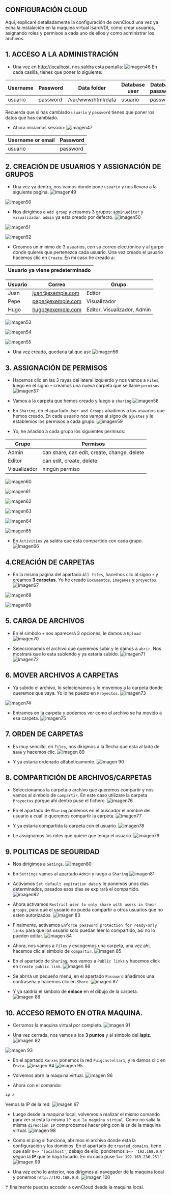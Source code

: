 ## CONFIGURACIÓN CLOUD

Aqui, explicaré detalladamente la configuración de ownCloud una vez ya echa la instalación en la maquina virtual IsardVDI, como crear usuarios, asignando roles y permisos a cada uno de ellos y como administrar los archivos.

## 1. ACCESO A LA ADMINISTRACIÓN

- Una vez en [http://localhost](http://localhost), nos saldra esta pantalla:
![imagen46](https://drive.google.com/uc?export=view&id=1GrEJoVhLEEbhUlrEqxZQFr2LyFezYNRV)
En cada casilla, tienes que poner lo siguiente:

| Username | Password | Data folder         | Database user | Database password | Database name | Database host |
|----------|----------|---------------------|----------------|--------------------|----------------|----------------|
| usuario  | password | /var/www/html/data  | usuario        | password           | bbdd           | localhost      |

Recuerda que si has cambiado `usuario` y `password` tienes que poner los datos que has cambiado.

- Ahora iniciamos sessión:
![imagen47](https://drive.google.com/uc?export=view&id=1gxQ6VLDJ4a8PZTb0uFyOP_Td4K4ziBtQ)

| Username or email | Password |
|-------------------|----------|
| usuario           | password |

## 2. CREACIÓN DE USUARIOS Y ASSIGNACIÓN DE GRUPOS

- Una vez ya dentro, nos vamos donde pone `usuario` y nos llevara a la siguiente pagina.
![imagen49](https://drive.google.com/uc?export=view&id=1z_OoCPTqEbjBsdOLfNmq8CmxaKlRQcZm)

![imagen50](https://drive.google.com/uc?export=view&id=1vqOH5j-JN4CfaPuoduNBasg75aaDYkdh)

- Nos dirigimos a `Add group` y creamos 3 grupos: `admin`,`editor` y `visualizador`. `admin` ya esta creado por defecto.
![imagen50](https://drive.google.com/uc?export=view&id=1vqOH5j-JN4CfaPuoduNBasg75aaDYkdh)

![imagen51](https://drive.google.com/uc?export=view&id=1urJLrlduojlWq9YcCz5RyIzY1pqmAij-)

![imagen52](https://drive.google.com/uc?export=view&id=1IizlpPdmjiicroVBaGjwTAvnRR5Kt_CX)

- Creamos un minimo de 3 usuarios, con su correo electronico y al gurpo donde quieres que pertenezca cada usuario. Una vez creado el usuario hacemos clic en `Create`.
   En mi caso he creado a:
  
| **Usuario ya viene predeterminado**                              |
|------------------------------------------------------------------|

| Usuario | Correo              | Grupo                          |
|---------|---------------------|--------------------------------|
| Juan    | juan@exemple.com    | Editor                         |
| Pepe    | pepe@exemple.com        | Visualizador                   |
| Hugo    | hugo@exemple.com        | Editor, Visualizador, Admin    |

![imagen53](https://drive.google.com/uc?export=view&id=1QxVXnFEHH2za7h1lVuLCT1mGb66Ec_AC)

![imagen54](https://drive.google.com/uc?export=view&id=1o_s2cW81bECxsgpLI7e4FseMxv3V0Scc)

![imagen55](https://drive.google.com/uc?export=view&id=1AjKVZ1NMxHLzbLQ4KKQgrKlx7Rj9LYj1)

- Una vez creado, quedaria tal que asi:
![imagen56](https://drive.google.com/uc?export=view&id=1b7_9HasgBXdcBKVA7837W9-Kzj8vBKbO)

## 3. ASSIGNACIÓN DE PERMISOS

- Hacemos clic en las 3 rayas del lateral izquierdo y nos vamos a `Files`, luego en el signo `+` creamos una nueva carpeta que se llame `permisos`
![imagen57](https://drive.google.com/uc?export=view&id=1SMGMSYaHFCxzzX2Uv-gxF6h3hK7tDMJv)

- Vamos a la carpeta que hemos creado y luego a `sharing`
![imagen58](https://drive.google.com/uc?export=view&id=1w12-yap9iVcf9RpWCcnwRex5gfjbXIrL)

- En `Sharing`, en el apartado `User and Groups` añadimos a los usuarios que hemos creado. En cada usuario nos vamos al signo de `ajustes` y le establemos los permisos a cada grupo.
![imagen59](https://drive.google.com/uc?export=view&id=1w12-yap9iVcf9RpWCcnwRex5gfjbXIrL)

- Yo, he añadido a cada grupo los siguientes permisos:

| Grupo          | Permisos                              |
|--------------|-------------------------------------|
| Admin        | can share, can edit, create, change, delete |
| Editor       | can edit, create, delete             |
| Visualizador | ningún permiso                       |

![imagen60](https://drive.google.com/uc?export=view&id=1PkXSXEikeWB4Zq6KnnBG82mgNt9c7tWe)

![imagen61](https://drive.google.com/uc?export=view&id=1o6JjH1S9HpglaowfThKZTdepN1hn6oLA)

![imagen62](https://drive.google.com/uc?export=view&id=1z7sHBxMbANa-m7cf40vUO5Z-S05d5PT8)

![imagen63](https://drive.google.com/uc?export=view&id=1IefL7I96sQFN0Nyh96zwpDpRH95l3L8e)

![imagen64](https://drive.google.com/uc?export=view&id=1-insFeuKcn3sMA_2yc909Itox1-DNi7B)

![imagen65](https://drive.google.com/uc?export=view&id=19M9w3pIfZ-ZdaMjg9PHU6u2v2jzwm8Rc)

- En `Activities` ya saldra que esta compartido con cada grupo.
![imagen66](https://drive.google.com/uc?export=view&id=1cOAVPcbS4hNF6U1DgW8f0opGfO8tbDs5)

## 4.CREACIÓN DE CARPETAS

- En la misma pagina del apartado `All files`, hacemos clic al signo `+` y creamos **3 carpetas**. Yo he creado `Documentos`, `imagenes` y `proyectos`.
![imagen67](https://drive.google.com/uc?export=view&id=1W5P-qkFGCF9pZenMo_jbCRhatubJ-rXG)

![imagen68](https://drive.google.com/uc?export=view&id=1-p10xJfqAy236FX9oer072C8ArnojN56)

![imagen69](https://drive.google.com/uc?export=view&id=1EcI3zJtuy-6LSqSLN-DmcxNuofpNFW9x)

## 5. CARGA DE ARCHIVOS

- En el simbolo `+` nos aparecerà 3 opciones, le damos a `Upload`
![imagen70](https://drive.google.com/uc?export=view&id=18HVPlvhTDVvdekLv-2AsmDltA-4f2qe5)

- Seleccionamos el archivo que queremos subir y le damos a `abrir`. Nos mostrarà que lo esta subiendo y ya estaria subido.
![imagen71](https://drive.google.com/uc?export=view&id=11jHsPCOZr-5rxMfSrok2z-WWrXeXYwyV)
![imagen72](https://drive.google.com/uc?export=view&id=1bTGUAtjBSIDNU8Y9kpNqC3BwwIxtbMVt)

## 6. MOVER ARCHIVOS A CARPETAS

- Ya subido el archivo, lo selecionamos y lo movemos a la carpeta donde queremos que vaya. Yo lo he puesto en `Proyectos`.
![imagen73](https://drive.google.com/uc?export=view&id=1a6gAHbwRIMFVhqCXVUA3hDfa6OLVhGWT)

![imagen74](https://drive.google.com/uc?export=view&id=1qBoXkljQw-4p87pIxJJpospo0hmWjVen)

- Entramos en la carpeta y podemos ver como el archivo se ha movido a esa carpeta.
![imagen75](https://drive.google.com/uc?export=view&id=1NRXGW97JWwiUmVddI0-oKkI-hRcqOsl_)

## 7. ORDEN DE CARPETAS
- Es muy sencillo, en `Files`, nos dirigmos a la flecha que esta al lado de `Name` y hacemos clic.
![imagen 89](https://drive.google.com/uc?export=view&id=1oZZ0OXPHp_3ccLkGgCdYfojGxfW1zl7-)

- Y ya estaria ordenado alfabeticamente.
![imagen 90](https://drive.google.com/uc?export=view&id=1zGxLfEcveB-yfafKvb4nJWSjLtMIRvbd)

## 8. COMPARTICIÓN DE ARCHIVOS/CARPETAS

- Seleccionamos la carpeta o archivo que queremos compartir y nos vamos al simbolo de `compartir`. En este caso utilizare la carpeta `Proyectos` porque ahi dentro puse el fichero.
![imagen76](https://drive.google.com/uc?export=view&id=1I0g8G99HNSzNA1jhJlnFbdZlYFSLpi-v)

- En el apartado de `Sharing` ponemos en el buscador el nombre del usuario a cual le queremos compartir la carpeta.
![imagen77](https://drive.google.com/uc?export=view&id=1LEPBPrzJwQn6fvkHq88s7rr0wkFca-sP)

- Y ya estaria compartida la carpeta con el usuario.
![imagen78](https://drive.google.com/uc?export=view&id=1VhLcyjAkvQlUnTPEVctYyGjtE9SG-t97)

- Le assignamos los roles que quiere que tenga el usuario.
![imagen79](https://drive.google.com/uc?export=view&id=18cC4snsFG2ldfivr5K0v3uJ6yfWVf0uM)

## 9. POLITICAS DE SEGURIDAD

- Nos dirigimos a `Setings`.
![imagen80](https://drive.google.com/uc?export=view&id=1B_DaURTM4y8u02Q8fTR0FHUeXaOsv2-q)

- En `Settings` vamos al apartado `Admin` y luego a `Sharing`
![imagen81](https://drive.google.com/uc?export=view&id=1ASXEKaihq4dTnQLjEQqrbL-NUpr2Ww5p)

- Activamos `Set default expiration date` y le ponemos unos dias determinados, pasados esos dias se expirarà el compartido.
![imagen82](https://drive.google.com/uc?export=view&id=1ns7uGvrHAU8FBNpQcGfGWSxXkEk0IsJZ)

- Ahora activamos `Restrict user to only share with users in their groups`, para que el usuario no pueda compartir a otros usuarios que no esten autorizados.
![imagen 83](https://drive.google.com/uc?export=view&id=1XRoQRgCfstMQ-DChssfjr7UH6OBCDqSo)

- Finalmente, activamos `Enforce password protection for ready-only links` para que los usuario solo puedan leer lo compartido, asi no lo pueden editar.
![imagen 84](https://drive.google.com/uc?export=view&id=1TxdXD8TIblyfIvOu4unaBUNIqMiIhe_t)

- Ahora, nos vamos a `Files` y escogemos una carpeta, una vez ahi, hacemos clic al simbolo de `compartir`.
![imagen 85](https://drive.google.com/uc?export=view&id=1wOvHrrkvVw1FFMORvZVm5fUnK1CGlK8p)

- En el apartado de `Sharing`, nos vamos a `Public links` y hacemos click en `Create public link`.
![imagen 86](https://drive.google.com/uc?export=view&id=10GQTgiWFEqArNuxAov_XIv3G8MHnCHIM)

- Se abrira un pequeño menú, en el apartado `Password` añadimos una contraseña y hacemos clic en `Share`.
![imagen 87](https://drive.google.com/uc?export=view&id=1A0ivplqRydCaGUTEr2VALDQeWu9NVeBK)

- Y ya saldria el simbolo de **enlace** en el dibujo de la carpeta.
![imagen 88](https://drive.google.com/uc?export=view&id=1NeHS_gWzMsF0Pp2GoeD6-PwlRF3XtaUB)

## 10. ACCESO REMOTO EN OTRA MAQUINA.

- Cerramos la maquina virtual por completo.
![imagen 91](https://drive.google.com/uc?export=view&id=1yaT8VU5VbTGfBUOkrrAB85RhP6D9PMcy)

- Una vez cerrada, nos vamos a los **3 puntos** y al simbolo del **lapiz**.
![imagen 92](https://drive.google.com/uc?export=view&id=1rU3FkEdll7YpGxraMNoyzA6bpYt1xV8O)

![imagen 93](https://drive.google.com/uc?export=view&id=1_nEh_qW2BdmO8IEmMHLT4yz8W41Yd1Qc)

- En el apartado `Xarxes` ponemos la red `Puigcastellar1`, y le damos clic en `Envia`.
![imagen 94](https://drive.google.com/uc?export=view&id=1MD1eX6LZV1j7GrJbNOcTsBiqP5aZqKzt)
![imagen 95](https://drive.google.com/uc?export=view&id=1k42tg9cfqLKPNJw1ki75cUsw2tYZ6LQS)

- Volvemos abrir la maquina virtual.
![imagen 96](https://drive.google.com/uc?export=view&id=1AwkoxCWu3aJ-D67zD7czA4idihbEjtyR)

- Ahora con el comando:
```bash
ip a
```
Vemos la IP de la red.
![imagen 97](https://drive.google.com/uc?export=view&id=1U5gHeaENqyhFFJkxyfGf3ZDn8iT_ruy1)

- Luego desde la maquina local, volvemos a realizar el mismo comando para ver si esta la misma `IP que la maquina virtual`. Como no salia la misma `dirección IP` comprobamos hacer ping con la `IP` de la maquina virtual.
![imagen 98](https://drive.google.com/uc?export=view&id=1bYFBJwQlU8Mvmfgn6kqdVt2g3u8Rk3Ow)

- Como el ping si funciona, abrimos el archivo donde esta la configuración y los dominios. En el apartado de `trusted_domains`, tiene que salir `0=> 'localhost'`, debajo de ello, pondremos `1=> '192.168.0.0'` según la **IP** que te haya tocado. En mi caso puse `1=>'192.168.236.251'`.
![imagen 99](https://drive.google.com/uc?export=view&id=1E3JRZUA728yaqHs2hVPSxqXNyQzTWOKz)

- Una vez echo lo anterior, nos dirigmos al navegador de la maquina local y ponemos `http://192.168.0.0`.
![imagen 100](https://drive.google.com/uc?export=view&id=1vai_wuzXnG_e5aXgOn12_6_2L6JIQar-)

Y finalmente puedes acceder a ownCloud desde la maquina local.



















































